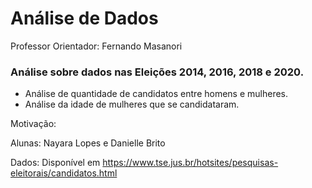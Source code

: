 # Análise de Dados
Professor Orientador: Fernando Masanori

### Análise sobre dados nas Eleições 2014, 2016, 2018 e 2020. 
* Análise de quantidade de candidatos entre homens e mulheres. 
* Análise da idade de mulheres que se candidataram. 

Motivação:

Alunas: Nayara Lopes e Danielle Brito

Dados: Disponível em https://www.tse.jus.br/hotsites/pesquisas-eleitorais/candidatos.html
